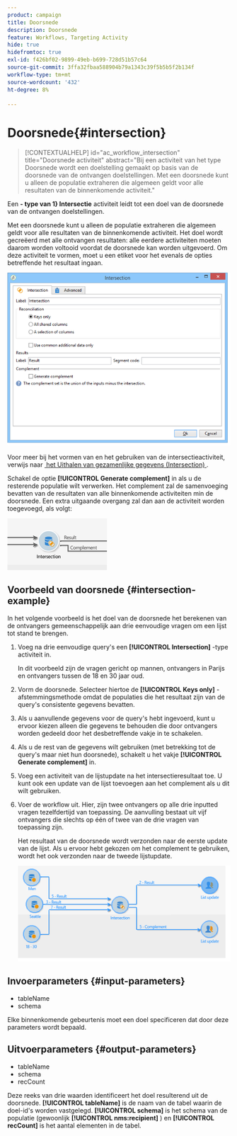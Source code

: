 ```yaml
---
product: campaign
title: Doorsnede
description: Doorsnede
feature: Workflows, Targeting Activity
hide: true
hidefromtoc: true
exl-id: f426bf02-9899-49eb-b699-728d51b57c64
source-git-commit: 3ffa32fbaa588904b79a1343c39f5b5b5f2b134f
workflow-type: tm+mt
source-wordcount: '432'
ht-degree: 8%

---
```


# Doorsnede{#intersection}

>[!CONTEXTUALHELP]
>id="ac_workflow_intersection"
>title="Doorsnede activiteit"
>abstract="Bij een activiteit van het type Doorsnede wordt een doelstelling gemaakt op basis van de doorsnede van de ontvangen doelstellingen. Met een doorsnede kunt u alleen de populatie extraheren die algemeen geldt voor alle resultaten van de binnenkomende activiteit."

Een **- type van 1&rbrace; Intersectie** activiteit leidt tot een doel van de doorsnede van de ontvangen doelstellingen.

Met een doorsnede kunt u alleen de populatie extraheren die algemeen geldt voor alle resultaten van de binnenkomende activiteit. Het doel wordt gecreëerd met alle ontvangen resultaten: alle eerdere activiteiten moeten daarom worden voltooid voordat de doorsnede kan worden uitgevoerd. Om deze activiteit te vormen, moet u een etiket voor het evenals de opties betreffende het resultaat ingaan.

![](assets/s_user_segmentation_inter.png)

Voor meer bij het vormen van en het gebruiken van de intersectieactiviteit, verwijs naar [&#x200B; het Uithalen van gezamenlijke gegevens (Intersection) &#x200B;](targeting-data.md#extracting-joint-data--intersection-).

Schakel de optie **[!UICONTROL Generate complement]** in als u de resterende populatie wilt verwerken. Het complement zal de samenvoeging bevatten van de resultaten van alle binnenkomende activiteiten min de doorsnede. Een extra uitgaande overgang zal dan aan de activiteit worden toegevoegd, als volgt:

![](assets/s_user_segmentation_inter_compl.png)

## Voorbeeld van doorsnede {#intersection-example}

In het volgende voorbeeld is het doel van de doorsnede het berekenen van de ontvangers gemeenschappelijk aan drie eenvoudige vragen om een lijst tot stand te brengen.

1. Voeg na drie eenvoudige query&#39;s een **[!UICONTROL Intersection]** -type activiteit in.

   In dit voorbeeld zijn de vragen gericht op mannen, ontvangers in Parijs en ontvangers tussen de 18 en 30 jaar oud.

1. Vorm de doorsnede. Selecteer hiertoe de **[!UICONTROL Keys only]** -afstemmingsmethode omdat de populaties die het resultaat zijn van de query&#39;s consistente gegevens bevatten.
1. Als u aanvullende gegevens voor de query&#39;s hebt ingevoerd, kunt u ervoor kiezen alleen die gegevens te behouden die door ontvangers worden gedeeld door het desbetreffende vakje in te schakelen.
1. Als u de rest van de gegevens wilt gebruiken (met betrekking tot de query&#39;s maar niet hun doorsnede), schakelt u het vakje **[!UICONTROL Generate complement]** in.
1. Voeg een activiteit van de lijstupdate na het intersectieresultaat toe. U kunt ook een update van de lijst toevoegen aan het complement als u dit wilt gebruiken.
1. Voer de workflow uit. Hier, zijn twee ontvangers op alle drie inputted vragen tezelfdertijd van toepassing. De aanvulling bestaat uit vijf ontvangers die slechts op één of twee van de drie vragen van toepassing zijn.

   Het resultaat van de doorsnede wordt verzonden naar de eerste update van de lijst. Als u ervoor hebt gekozen om het complement te gebruiken, wordt het ook verzonden naar de tweede lijstupdate.

   ![](assets/intersection_example.png)

## Invoerparameters {#input-parameters}

* tableName
* schema

Elke binnenkomende gebeurtenis moet een doel specificeren dat door deze parameters wordt bepaald.

## Uitvoerparameters {#output-parameters}

* tableName
* schema
* recCount

Deze reeks van drie waarden identificeert het doel resulterend uit de doorsnede. **[!UICONTROL tableName]** is de naam van de tabel waarin de doel-id&#39;s worden vastgelegd. **[!UICONTROL schema]** is het schema van de populatie (gewoonlijk **[!UICONTROL nms:recipient]** ) en **[!UICONTROL recCount]** is het aantal elementen in de tabel.
